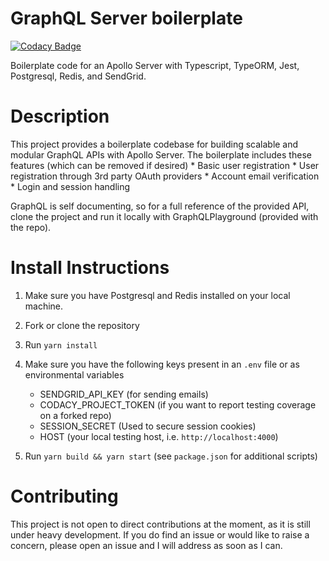 # GraphQL Server boilerplate
[![Codacy Badge](https://api.codacy.com/project/badge/Grade/5f37e282e69c47dd859b1c35fc00afea)](https://www.codacy.com/app/Mando75/graphql-server-boilerplate?utm_source=github.com&amp;utm_medium=referral&amp;utm_content=Mando75/graphql-server-boilerplate&amp;utm_campaign=Badge_Grade)

Boilerplate code for an Apollo Server with Typescript, TypeORM, Jest, Postgresql, Redis, and SendGrid. 

# Description
This project provides a boilerplate codebase for building scalable and modular GraphQL APIs with Apollo Server. The boilerplate includes these features (which can be removed if desired)
    * Basic user registration
    * User registration through 3rd party OAuth providers
    * Account email verification
    * Login and session handling

GraphQL is self documenting, so for a full reference of the provided API, clone the project and run it locally with GraphQLPlayground (provided with the repo).

# Install Instructions

1. Make sure you have Postgresql and Redis installed on your local machine.

2. Fork or clone the repository

3. Run `yarn install`

4. Make sure you have the following keys present in an `.env` file or as environmental variables
    * SENDGRID_API_KEY (for sending emails)
    * CODACY_PROJECT_TOKEN (if you want to report testing coverage on a forked repo)
    * SESSION_SECRET (Used to secure session cookies)
    * HOST (your local testing host, i.e. `http://localhost:4000`)
    
5. Run `yarn build && yarn start` (see `package.json` for additional scripts)
 
 # Contributing
 This project is not open to direct contributions at the moment, as it is still under heavy development. If you do find an issue or would like to raise a concern, please open an issue and I will address as soon as I can. 
